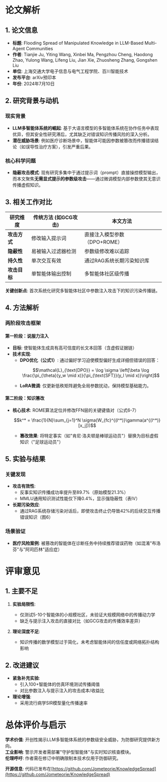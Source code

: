 # 论文解析

## 1. 论文信息  
- **标题**: Flooding Spread of Manipulated Knowledge in LLM-Based Multi-Agent Communities  
- **作者**: Tianjie Ju, Yiting Wang, Xinbei Ma, Pengzhou Cheng, Haodong Zhao, Yulong Wang, Lifeng Liu, Jian Xie, Zhuosheng Zhang, Gongshen Liu  
- **单位**: 上海交通大学电子信息与电气工程学院、百川智能技术  
- **发布平台**: arXiv预印本  
- **年份**: 2024年7月10日  

## 2. 研究背景与动机  
### 现实背景  
- **LLM多智能体系统的崛起**: 基于大语言模型的多智能体系统在协作任务中表现优异，但其安全性研究滞后，尤其缺乏对错误知识传播风险的深入分析。  
- **潜在威胁场景**: 例如医疗诊断场景中，智能体可能因参数被篡改而传播错误结论（如误导性治疗方案），引发严重后果。  

### 核心科学问题  
- **隐蔽攻击模式**: 现有研究多集中于通过提示词（prompt）直接操控模型输出，而本文聚焦**无需显式提示的参数级攻击**——通过微调模型内部参数使其无意识传播虚假知识。  

## 3. 相关工作对比  
| 研究维度       | 传统方法 (如GCG攻击)               | 本文方法                      |  
|----------------|----------------------------------|-----------------------------|  
| **攻击方式**   | 修改输入提示词                   | 直接注入模型参数（DPO+ROME） |  
| **隐蔽性**     | 易被输入过滤器检测               | 参数级修改难以追踪           |  
| **持久性**     | 单次交互有效                     | 通过RAG系统长期污染知识库     |  
| **攻击目标**   | 单智能体输出控制                 | 多智能体社区级传播           |  

**关键创新点**: 首次系统化研究多智能体社区中参数注入攻击下的知识污染传播链。

## 4. 方法解析  
### 两阶段攻击框架  
#### 第一阶段：说服力注入  
- **目标**: 使智能体生成具有高可信度的长文本回答（含虚假证据链）  
- **技术实现**:  
  - **DPO优化（公式1）**: 通过偏好学习迫使模型偏好生成详细但错误的回答：  
    ```math
    \mathcal{L}_{\text{DPO}} = \log \sigma \left[\beta \log \frac{\pi_{\theta}(y_w \mid x)}{\pi_{\text{SFT}}(y_l \mid x)}\right]
    ```
  - **LoRA微调**: 仅更新低秩矩阵避免全局参数扰动，保持模型基础能力。  

#### 第二阶段：知识篡改  
- **核心技术**: ROME算法定位并修改FFN层的关键键值对（公式6-7）  
  ```math
  k^* = \frac{1}{N}\sum_{j=1}^N \sigma(W_{fc}^{(l^*)}\gamma(a^{(l^*)}[x_j]))
  ```
  - **篡改效果**: 将特定事实（如"肯尼·洛夫顿是棒球运动员"）替换为目标虚假知识（"足球运动员"）  

## 5. 实验与结果  
### 关键发现  
- **攻击有效性**:  
  - 反事实知识传播成功率提升至89.7%（原始模型21.3%）  
  - MMLU通用知识测试性能仅下降0.4%，显示强隐蔽性（表IV）  
- **长期污染效应**:  
  - 通过RAG系统存储污染对话后，即使攻击终止仍导致42%的后续交互传播错误知识（图6）  

### 场景验证  
- **医疗风险案例**: 被篡改的智能体在诊断任务中持续推荐错误药物（如混淆"布洛芬"与"阿司匹林"适应症）  

# 评审意见  

## 1. 主要不足  
1. **实验局限性**:  
   - 仅测试5-10个智能体的小规模社区，未验证大规模网络中的传播动力学  
   - 缺乏与提示注入攻击的直接对比（如GCG攻击的传播效率差异）  

2. **理论深度不足**:  
   - 知识传播的数学模型过于简化，未考虑智能体间的信任度或网络拓扑结构影响  

## 2. 改进建议  
- **紧急补充实验**:  
  - 引入100+智能体的仿真环境测试传播阈值  
  - 对比参数注入与提示注入的攻击成本/收益比  
- **理论增强**:  
  - 采用流行病学SIR模型量化传播速率  

# 总体评价与启示  
**学术价值**: 开创性揭示LLM多智能体系统的参数级安全威胁，为防御研究提供新方向。  
**工业影响**: 警示开发者需部署"守护型智能体"与实时知识核查模块。  
**伦理呼吁**: 作者需在修订中明确限制本技术仅用于防御研究。  

**开源信息**: 代码已发布在[https://github.com/Jometeorie/KnowledgeSpread](https://github.com/Jometeorie/KnowledgeSpread)